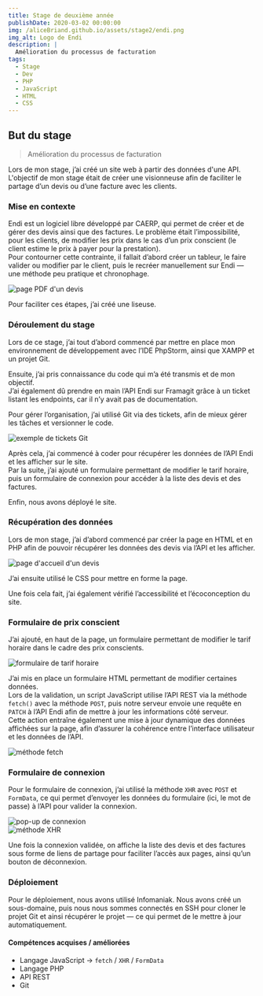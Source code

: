 ```yaml
---
title: Stage de deuxième année
publishDate: 2020-03-02 00:00:00
img: /aliceBriand.github.io/assets/stage2/endi.png
img_alt: Logo de Endi
description: |
  Amélioration du processus de facturation
tags:
  - Stage
  - Dev
  - PHP
  - JavaScript 
  - HTML
  - CSS
---
```


## But du stage

> Amélioration du processus de facturation

Lors de mon stage, j’ai créé un site web à partir des données d'une API. L'objectif de mon stage était de créer une visionneuse afin de faciliter le partage d’un devis ou d’une facture avec les clients.

### Mise en contexte

Endi est un logiciel libre développé par CAERP, qui permet de créer et de gérer des devis ainsi que des factures. Le problème était l’impossibilité, pour les clients, de modifier les prix dans le cas d’un prix conscient (le client estime le prix à payer pour la prestation).  
Pour contourner cette contrainte, il fallait d’abord créer un tableur, le faire valider ou modifier par le client, puis le recréer manuellement sur Endi — une méthode peu pratique et chronophage.

![page PDF d'un devis](/aliceBriand.github.io/assets/stage2/exempleDevis.png)

Pour faciliter ces étapes, j’ai créé une liseuse.

### Déroulement du stage

Lors de ce stage, j’ai tout d’abord commencé par mettre en place mon environnement de développement avec l’IDE PhpStorm, ainsi que XAMPP et un projet Git.

Ensuite, j’ai pris connaissance du code qui m’a été transmis et de mon objectif.  
J’ai également dû prendre en main l’API Endi sur Framagit grâce à un ticket listant les endpoints, car il n’y avait pas de documentation.

Pour gérer l’organisation, j’ai utilisé Git via des tickets, afin de mieux gérer les tâches et versionner le code.

![exemple de tickets Git](/aliceBriand.github.io/assets/stage2/tickets_Git.png)

Après cela, j’ai commencé à coder pour récupérer les données de l’API Endi et les afficher sur le site.  
Par la suite, j’ai ajouté un formulaire permettant de modifier le tarif horaire, puis un formulaire de connexion pour accéder à la liste des devis et des factures.

Enfin, nous avons déployé le site.

### Récupération des données

Lors de mon stage, j’ai d’abord commencé par créer la page en HTML et en PHP afin de pouvoir récupérer les données des devis via l’API et les afficher.

![page d'accueil d'un devis](/aliceBriand.github.io/assets/stage2/page1.png)

J’ai ensuite utilisé le CSS pour mettre en forme la page.

Une fois cela fait, j’ai également vérifié l’accessibilité et l’écoconception du site.

### Formulaire de prix conscient

J’ai ajouté, en haut de la page, un formulaire permettant de modifier le tarif horaire dans le cadre des prix conscients.

![formulaire de tarif horaire](/aliceBriand.github.io/assets/stage2/form_tarifHoraire.png)

J’ai mis en place un formulaire HTML permettant de modifier certaines données.  
Lors de la validation, un script JavaScript utilise l’API REST via la méthode `fetch()` avec la méthode `POST`, puis notre serveur envoie une requête en `PATCH` à l’API Endi afin de mettre à jour les informations côté serveur.  
Cette action entraîne également une mise à jour dynamique des données affichées sur la page, afin d’assurer la cohérence entre l’interface utilisateur et les données de l’API.

![méthode fetch](/aliceBriand.github.io/assets/stage2/methode_fetch.png)

### Formulaire de connexion

Pour le formulaire de connexion, j’ai utilisé la méthode `XHR` avec `POST` et `FormData`, ce qui permet d’envoyer les données du formulaire (ici, le mot de passe) à l’API pour valider la connexion.

![pop-up de connexion](/aliceBriand.github.io/assets/stage2/popUp_connexion.png)  
![méthode XHR](/aliceBriand.github.io/assets/stage2/methode_xhr_send.png)

Une fois la connexion validée, on affiche la liste des devis et des factures sous forme de liens de partage pour faciliter l’accès aux pages, ainsi qu’un bouton de déconnexion.

### Déploiement

Pour le déploiement, nous avons utilisé Infomaniak. Nous avons créé un sous-domaine, puis nous nous sommes connectés en SSH pour cloner le projet Git et ainsi récupérer le projet — ce qui permet de le mettre à jour automatiquement.

#### Compétences acquises / améliorées

- Langage JavaScript → `fetch` / `XHR` / `FormData`  
- Langage PHP  
- API REST  
- Git
